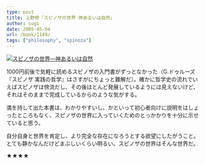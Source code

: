 ```yaml
---
type: post
title: 上野修『スピノザの世界 神あるいは自然』
author: sugi
date: 2005-05-04
url: /book/1149/
tags: ["philosophy", "spinoza"]
---
```

<a href="http://www.amazon.co.jp/exec/obidos/ASIN/4061497839/chezsugi-22/ref=nosim/" target="_blank" name="amazletlink"><img class="alignleft" src="http://ec2.images-amazon.com/images/I/41B2636WPVL.SL160.jpg" alt="スピノザの世界―神あるいは自然" /></a>

1000円前後で気軽に読めるスピノザの入門書がずっとなかった（G.ドゥルーズ『スピノザ 実践の哲学』はさすがにちょっと難解だ）。確かに哲学史の流れでいえばスピノザは傍流だし、その後ほとんど発展しているようには見えないけど、それはそのままで完成しているからのような気がする。

満を持して出た本書は、わかりやすいし、かといって初心者向けに説明をはしょったところもなく、スピノザの世界に入っていくためのとっかかりを十分に示せていると思う。

自分自身と世界を肯定し、より完全な存在になろうとする欲望にしたがうこと。とても静かなんだけどまぶしいくらい明るい。スピノザの世界はそんな世界だ。

★★★★
